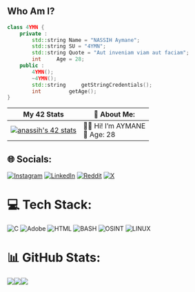 ## **Who Am I?**

```cpp
class 4YMN {
	private :
		std::string	Name = "NASSIH Aymane";
		std::string	SU = "4YMN";
		std::string	Quote = "Aut inveniam viam aut faciam";
		int		Age = 28;
	public :
		4YMN();
		~4YMN();
		std::string 	getStringCredentials();
		int	    	getAge();
}
```
| My 42 Stats | 💫 About Me: | 
| --- | --- |
| [![anassih's 42 stats](https://badge.mediaplus.ma/binary/anassih)](https://profile.intra.42.fr/users/anassih) | 👨‍💻 Hi! I’m AYMANE <br> 🎂 Age: 28 | 💻 Software Engineer <br> 🔭 I’m currently working on: Building Aerospace tech solutions and improving my skills in software architecture @ 1337 Coding school - UM6P. <br> 🌱  




## 🌐 Socials:
[![Instagram](https://img.shields.io/badge/Instagram-%23E4405F.svg?logo=Instagram&logoColor=white)](https://instagram.com/0xaymn) [![LinkedIn](https://img.shields.io/badge/LinkedIn-%230077B5.svg?logo=linkedin&logoColor=white)](https://www.linkedin.com/in/aymane-nassih/) [![Reddit](https://img.shields.io/badge/Reddit-%23FF4500.svg?logo=Reddit&logoColor=white)](https://www.reddit.com/user/n7wimok/) [![X](https://img.shields.io/badge/x-%23000000.svg?logo=x&logoColor=white)](https://x.com/0xAYMANE)  

# 💻 Tech Stack:
![C](https://img.shields.io/badge/c-%2300599C.svg?style=for-the-badge&logo=c&logoColor=white) ![Adobe](https://img.shields.io/badge/Adobe-%23FF0000.svg?style=for-the-badge&logo=adobe&logoColor=white) ![HTML](https://img.shields.io/badge/HTML-%23E44D26.svg?style=for-the-badge&logo=html5&logoColor=white) ![BASH](https://img.shields.io/badge/BASH-%23121011.svg?style=for-the-badge&logo=gnubash&logoColor=white) ![OSINT](https://img.shields.io/badge/OSINT-%2300C9FF.svg?style=for-the-badge&logo=internet-explorer&logoColor=white) ![LINUX](https://img.shields.io/badge/Linux-FCC624?style=for-the-badge&logo=linux&logoColor=black)

# 📊 GitHub Stats:
![](https://github-readme-stats.vercel.app/api?username=0x4ymn&theme=shades-of-purple&hide_border=false&include_all_commits=false&count_private=true)![](https://github-readme-streak-stats.herokuapp.com/?user=0x4ymn&theme=shades-of-purple&hide_border=false)![  ](https://github-readme-stats.vercel.app/api/top-langs/?username=0x4ymn&theme=shades-of-purple&hide_border=false&include_all_commits=false&count_private=true&layout=compact)
